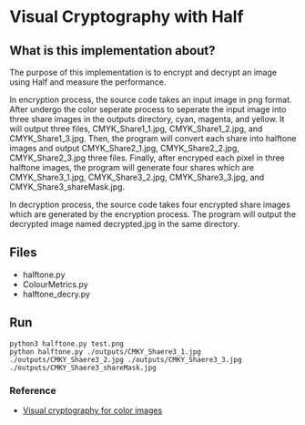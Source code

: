 # Visual Cryptography with Half


## What is this implementation about?
The purpose of this implementation is to encrypt and decrypt an image 
using Half and measure the performance.<br />

In encryption process, the source code takes an input image in png format. After undergo the color seperate process to seperate the input image into three share images in the outputs directory, cyan, magenta, and yellow. It will output three files, CMYK_Share1_1.jpg, CMYK_Share1_2.jpg, and CMYK_Share1_3.jpg. Then, the program will convert each share into halftone images and output CMYK_Share2_1.jpg, CMYK_Share2_2.jpg, CMYK_Share2_3.jpg three files. Finally, after encryped each pixel in three halftone images, the program will generate four shares which are CMYK_Share3_1.jpg, CMYK_Share3_2.jpg, CMYK_Share3_3.jpg, and CMYK_Share3_shareMask.jpg.

In decryption process, the source code takes four encrypted share images which are generated by the encryption process. The program will output the decrypted image named decrypted.jpg in the same directory.

## Files
- halftone.py
- ColourMetrics.py
- halftone_decry.py

## Run
```
python3 halftone.py test.png
python halftone.py ./outputs/CMKY_Shaere3_1.jpg ./outputs/CMKY_Shaere3_2.jpg ./outputs/CMKY_Shaere3_3.jpg ./outputs/CMKY_Shaere3_shareMask.jpg
```
### Reference
- [Visual cryptography for color images](https://citeseerx.ist.psu.edu/viewdoc/download?doi=10.1.1.457.5077&rep=rep1&type=pdf)
